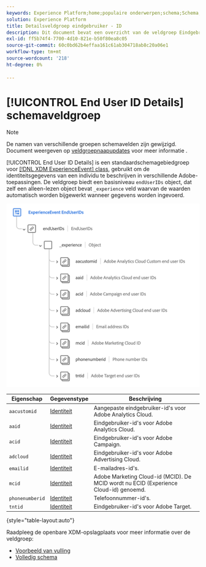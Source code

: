 ```yaml
---
keywords: Experience Platform;home;populaire onderwerpen;schema;Schema;XDM;ExperienceEvent;fields;schema's;Schema's;Schemaontwerp;veldgroep;veldgroep;enduserids;eindgebruiker;eindgebruiker;ids;
solution: Experience Platform
title: Detailsveldgroep eindgebruiker - ID
description: Dit document bevat een overzicht van de veldgroep Eindgebruikersgegevens.
exl-id: ff5b74f4-7700-4d10-821e-b50f80ea8c05
source-git-commit: 60c0bd62b4effaa161c61ab304718ab8c20a06e1
workflow-type: tm+mt
source-wordcount: '218'
ht-degree: 0%

---
```



# [!UICONTROL End User ID Details] schemaveldgroep

>[!NOTE]
>
>De namen van verschillende groepen schemavelden zijn gewijzigd. Document weergeven op [veldgroepnaapupdates](../name-updates.md) voor meer informatie .

[!UICONTROL End User ID Details] is een standaardschemagebiedgroep voor [[!DNL XDM ExperienceEvent] class](../../classes/experienceevent.md), gebruikt om de identiteitsgegevens van een individu te beschrijven in verschillende Adobe-toepassingen. De veldgroep biedt een basisniveau `endUserIDs` object, dat zelf een alleen-lezen object bevat `_experience` veld waarvan de waarden automatisch worden bijgewerkt wanneer gegevens worden ingevoerd.

<img src="../../images/field-groups/enduserids.png" width="700" /><br />

| Eigenschap | Gegevenstype | Beschrijving |
| --- | --- | --- |
| `aacustomid` | [Identiteit](../../data-types/identity.md) | Aangepaste eindgebruiker-id&#39;s voor Adobe Analytics Cloud. |
| `aaid` | [Identiteit](../../data-types/identity.md) | Eindgebruiker-id&#39;s voor Adobe Analytics Cloud. |
| `acid` | [Identiteit](../../data-types/identity.md) | Eindgebruiker-id&#39;s voor Adobe Campaign. |
| `adcloud` | [Identiteit](../../data-types/identity.md) | Eindgebruiker-id&#39;s voor Adobe Advertising Cloud. |
| `emailid` | [Identiteit](../../data-types/identity.md) | E-mailadres-id&#39;s. |
| `mcid` | [Identiteit](../../data-types/identity.md) | Adobe Marketing Cloud-id (MCID). De MCID wordt nu ECID (Experience Cloud-id) genoemd. |
| `phonenumberid` | [Identiteit](../../data-types/identity.md) | Telefoonnummer-id&#39;s. |
| `tntid` | [Identiteit](../../data-types/identity.md) | Eindgebruiker-id&#39;s voor Adobe Target. |

{style=&quot;table-layout:auto&quot;}

Raadpleeg de openbare XDM-opslagplaats voor meer informatie over de veldgroep:

* [Voorbeeld van vulling](https://github.com/adobe/xdm/blob/master/components/fieldgroups/experience-event/experienceevent-enduserids.example.1.json)
* [Volledig schema](https://github.com/adobe/xdm/blob/master/components/fieldgroups/experience-event/experienceevent-enduserids.schema.json)
